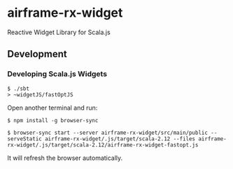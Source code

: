# airframe-rx-widget

Reactive Widget Library for Scala.js

## Development


### Developing Scala.js Widgets

```
$ ./sbt 
> ~widgetJS/fastOptJS
```

Open another terminal and run:
```
$ npm install -g browser-sync

$ browser-sync start --server airframe-rx-widget/src/main/public --serveStatic airframe-rx-widget/.js/target/scala-2.12 --files airframe-rx-widget/.js/target/scala-2.12/airframe-rx-widget-fastopt.js
```

It will refresh the browser automatically.


